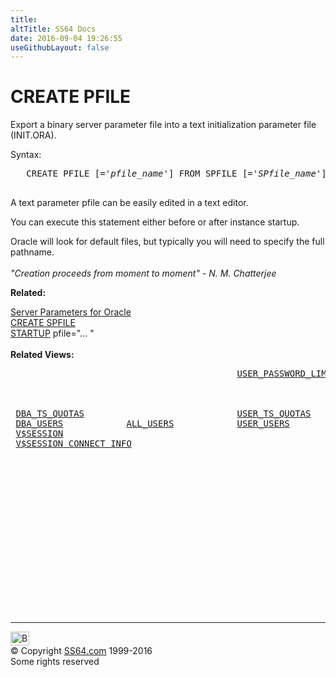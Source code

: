 ```yaml
---
title:
altTitle: SS64 Docs
date: 2016-09-04 19:26:55
useGithubLayout: false
---
```

<!-- #BeginLibraryItem "/Library/head_ora.lbi" --><!-- #EndLibraryItem --><h1>CREATE PFILE </h1> 
<p>Export a binary server parameter file into a text initialization parameter file (INIT.ORA).</p>
<p>  Syntax:</p>
<pre>   CREATE PFILE [='<i>pfile_name</i>'] FROM SPFILE [='<i>SPfile_name</i>'];

</pre>
<p>A  text parameter pfile can be easily edited in a text editor.</p>
<p>You can execute this statement either before or after instance startup. </p>
<p> Oracle will look for default files, but typically you will need to specify the full pathname.<br>
  <br>
  <i> "Creation proceeds from moment to moment" - N. M. Chatterjee</i></p>
<p>  <b> Related:</b></p>
<p><a href="syntax-initora.html">Server Parameters for Oracle</a><br>
<a href="spfile.html">CREATE SPFILE</a><br>
<a href="startup.html">STARTUP</a> pfile="… "<br>
    <br>
<b>Related Views:</b></p>
<pre>                                           <a href="../orad/USER_PASSWORD_LIMITS.html">USER_PASSWORD_LIMITS</a>  
                                                                <a href="../orad/SESSION_ROLES.html">SESSION_ROLES</a>
                                                                <a href="../orad/SESSION_PRIVS.html">SESSION_PRIVS</a>
                                                                <a href="../orad/SESSION_CONTEXT.html">SESSION_CONTEXT</a>
 <a href="../orad/DBA_TS_QUOTAS.html">DBA_TS_QUOTAS</a>                             <a href="../orad/USER_TS_QUOTAS.html">USER_TS_QUOTAS</a>
 <a href="../orad/DBA_USERS.html">DBA_USERS</a>            <a href="../orad/ALL_USERS.html">ALL_USERS</a>            <a href="../orad/USER_USERS.html">USER_USERS</a>
 <a href="../orav/V$SESSION.html">V$SESSION</a>
 <a href="../orav/V$SESSION_CONNECT_INFO.html">V$SESSION_CONNECT_INFO</a></pre><!-- #BeginLibraryItem "/Library/foot_ora.lbi" --><p>
<!-- oracle-footer -->
<ins class="adsbygoogle" style="display:inline-block;width:300px;height:250px" data-ad-client="ca-pub-6140977852749469" data-ad-slot="4275490898"></ins>
<script>
(adsbygoogle = window.adsbygoogle || []).push({});
</script></p>
<hr>
<div id="bl" class="footer"><a href="pfile.html#"><img src="../images/top.png" width="30" height="22" alt="Back to the Top"></a></div>
<div id="br" class="footer, tagline">© Copyright <a href="../index.html">SS64.com</a> 1999-2016<br>
Some rights reserved</div><!-- #EndLibraryItem -->

